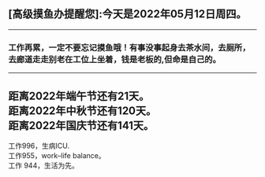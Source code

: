 ## [高级摸鱼办提醒您]:今天是2022年05月12日周四。
---
### 工作再累，一定不要忘记摸鱼哦！有事没事起身去茶水间，去厕所，去廊道走走别老在工位上坐着，钱是老板的,但命是自己的。
---
距离2022年端午节还有21天。  
距离2022年中秋节还有120天。  
距离2022年国庆节还有141天。  
---
工作996，生病ICU.  
工作955，work–life balance。  
工作 944，生活为先。